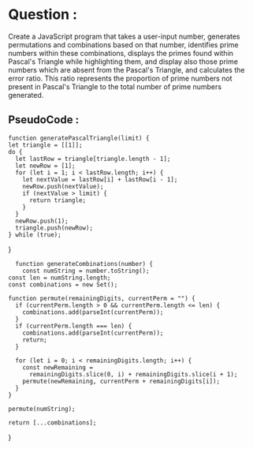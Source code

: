 # Question : 

Create a JavaScript program that takes a user-input number, generates permutations and combinations based on that number, identifies prime numbers within these combinations, displays the primes found within Pascal's Triangle while highlighting them, and display also those prime numbers which are absent from the Pascal's Triangle, and calculates the error ratio. This ratio represents the proportion of prime numbers not present in Pascal's Triangle to the total number of prime numbers generated.

## PseudoCode : 

    function generatePascalTriangle(limit) {
    let triangle = [[1]];
    do {
      let lastRow = triangle[triangle.length - 1];
      let newRow = [1];
      for (let i = 1; i < lastRow.length; i++) {
        let nextValue = lastRow[i] + lastRow[i - 1];
        newRow.push(nextValue);
        if (nextValue > limit) {
          return triangle;
        }
      }
      newRow.push(1);
      triangle.push(newRow);
    } while (true);
  }

      function generateCombinations(number) {
        const numString = number.toString();
    const len = numString.length;
    const combinations = new Set();

    function permute(remainingDigits, currentPerm = "") {
      if (currentPerm.length > 0 && currentPerm.length <= len) {
        combinations.add(parseInt(currentPerm));
      }
      if (currentPerm.length === len) {
        combinations.add(parseInt(currentPerm));
        return;
      }

      for (let i = 0; i < remainingDigits.length; i++) {
        const newRemaining =
          remainingDigits.slice(0, i) + remainingDigits.slice(i + 1);
        permute(newRemaining, currentPerm + remainingDigits[i]);
      }
    }

    permute(numString);

    return [...combinations];
  }
